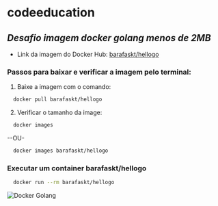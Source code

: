 # codeeducation
## ___Desafio imagem docker golang menos de 2MB___

* Link da imagem do Docker Hub: [barafaskt/hellogo](https://hub.docker.com/r/barafaskt/hellogo)

### Passos para baixar e verificar a imagem pelo terminal:
1. Baixe a imagem com o comando: 
```sh
  docker pull barafaskt/hellogo
```
2. Verificar o tamanho da image: 
```sh
  docker images
```
--OU-
```sh
  docker images barafaskt/hellogo
```

### Executar um container __barafaskt/hellogo__
```sh
  docker run --rm barafaskt/hellogo
```

![Docker Golang](https://miro.medium.com/max/1200/1*AemYIFm92tl5RW9nBzNSAw.jpeg)
